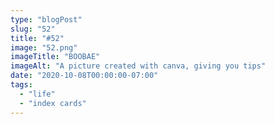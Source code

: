 ```yaml
---
type: "blogPost"
slug: "52"
title: "#52"
image: "52.png"
imageTitle: "BOOBAE"
imageAlt: "A picture created with canva, giving you tips"
date: "2020-10-08T00:00:00-07:00"
tags:
  - "life"
  - "index cards"
---
```

